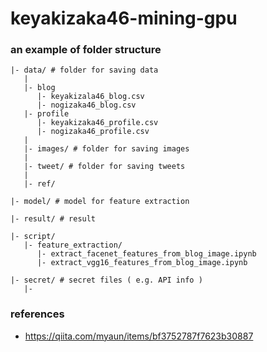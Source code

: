 # keyakizaka46-mining-gpu


### an example of folder structure 
``` 
|- data/ # folder for saving data
   |
   |- blog
      |- keyakizala46_blog.csv
      |- nogizaka46_blog.csv
   |- profile
      |- keyakizaka46_profile.csv
      |- nogizaka46_profile.csv
   |
   |- images/ # folder for saving images
   |
   |- tweet/ # folder for saving tweets
   |
   |- ref/

|- model/ # model for feature extraction

|- result/ # result

|- script/
   |- feature_extraction/
      |- extract_facenet_features_from_blog_image.ipynb
      |- extract_vgg16_features_from_blog_image.ipynb

|- secret/ # secret files ( e.g. API info )
   |- 
```

### references

- https://qiita.com/myaun/items/bf3752787f7623b30887
